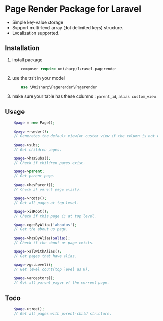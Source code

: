 # Page Render Package for Laravel

 * Simple key-value storage
 * Support multi-level array (dot delimited keys) structure.
 * Localization supported.

## Installation

1. install package

	```php
		composer require unisharp/laravel-pagerender
	```

1. use the trait in your model

	```php
		use \Unisharp\Pagerender\Pagerender;
	```

1. make sure your table has these columns : `parent_id`, `alias`, `custom_view`

## Usage

```php
	$page = new Page();

	$page->render();
	// Generates the default view(or custom view if the column is not empty).

	$page->subs;
	// Get children pages.

	$page->hasSubs();
	// Check if children pages exist.

	$page->parent;
	// Get parent page.

	$page->hasParent();
	// Check if parent page exists.

	$page->roots();
	// Get all pages at top level.

	$page->isRoot();
	// Check if this page is at top level.

	$page->getByAlias('aboutus');
	// Get the about us page.

    $page->hasByAlias($alias);
    // Check if the about us page exists.

    $page->allWithAlias();
    // Get pages that have alias.

    $page->getLevel();
    // Get level count(top level as 0).

    $page->ancestors();
    // Get all parent pages of the current page.
```

## Todo

```php
	$page->tree();
	// Get all pages with parent-child structure.
```
